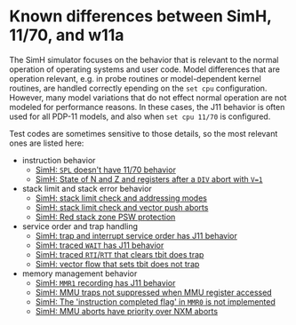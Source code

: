 # Known differences between SimH, 11/70, and w11a

The SimH simulator focuses on the behavior that is relevant to the normal
operation of operating systems and user code. Model differences that are
operation relevant, e.g. in probe routines or model-dependent kernel routines,
are handled correctly epending on the `set cpu` configuration.
However, many model variations that do not effect normal operation are not
modeled for performance reasons. In these cases, the J11 behavior is often used
for all PDP-11 models, and also when `set cpu 11/70` is configured.

Test codes are sometimes sensitive to those details, so the most relevant
ones are listed here:
- instruction behavior
  - [SimH: `SPL` doesn't have 11/70 behavior](simh_diff_spl.md)
  - [SimH: State of N and Z and registers after a `DIV` abort with `V=1`](simh_diff_div_after_v1.md)
- stack limit and stack error behavior
  - [SimH: stack limit check and addressing modes](simh_diff_stklim_amode.md)
  - [SimH: stack limit check and vector push aborts](simh_diff_stklim_vpush.md)
  - [SimH: Red stack zone PSW protection](simh_diff_red_psw.md)
- service order and trap handling
  - [SimH: trap and interrupt service order has J11 behavior](simh_diff_service-order.md)
  - [SimH: traced `WAIT` has J11 behavior](simh_diff_traced-wait.md)
  - [SimH: traced `RTI`/`RTT` that clears tbit does trap](simh_diff_traced-rti-rtt.md)
  - [SimH: vector flow that sets tbit does not trap](simh_diff_traced-vector.md)
- memory management behavior
  - [SimH: `MMR1` recording has J11 behavior](simh_diff_mmr1.md)
  - [SimH: MMU traps not suppressed when MMU register accessed](simh_diff_mmu_trap_suppression.md)
  - [SimH: The 'instruction completed flag' in `MMR0` is not implemented](simh_diff_instruction_complete.md)
  - [SimH: MMU aborts have priority over NXM aborts](simh_diff_mmu_nxm_prio.md)

